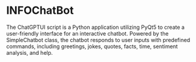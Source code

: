 # INFOChatBot
The ChatGPTUI script is a Python application utilizing PyQt5 to create a user-friendly interface for an interactive chatbot. Powered by the SimpleChatbot class, the chatbot responds to user inputs with predefined commands, including greetings, jokes, quotes, facts, time, sentiment analysis, and help.
